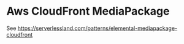 # Aws CloudFront MediaPackage

See https://serverlessland.com/patterns/elemental-mediapackage-cloudfront